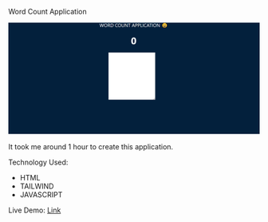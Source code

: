 Word Count Application

![thumbnail](./Thumbnail.PNG)

It took me around 1 hour to create this application.

Technology Used:
- HTML
- TAILWIND
- JAVASCRIPT


Live Demo: [Link]()
